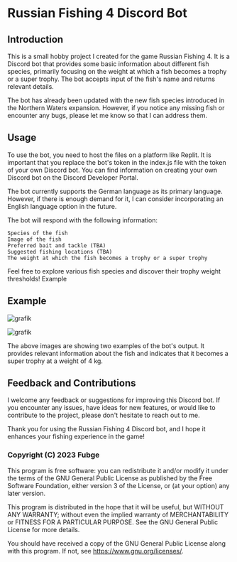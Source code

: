 # Russian Fishing 4 Discord Bot

## Introduction

This is a small hobby project I created for the game Russian Fishing 4. It is a Discord bot that provides some basic information about different fish species, primarily focusing on the weight at which a fish becomes a trophy or a super trophy. The bot accepts input of the fish's name and returns relevant details.

The bot has already been updated with the new fish species introduced in the Northern Waters expansion. However, if you notice any missing fish or encounter any bugs, please let me know so that I can address them.

## Usage

To use the bot, you need to host the files on a platform like Replit. It is important that you replace the bot's token in the index.js file with the token of your own Discord bot. You can find information on creating your own Discord bot on the Discord Developer Portal.

The bot currently supports the German language as its primary language. However, if there is enough demand for it, I can consider incorporating an English language option in the future.

The bot will respond with the following information:

    Species of the fish
    Image of the fish
    Preferred bait and tackle (TBA)
    Suggested fishing locations (TBA)
    The weight at which the fish becomes a trophy or a super trophy

Feel free to explore various fish species and discover their trophy weight thresholds!
Example

## Example

![grafik](https://github.com/Fubge/RF-4-Fish-Infos-Discord-Bot/assets/115476150/b8c6d73f-1e5e-4a28-8f81-7b54a943294e)

![grafik](https://github.com/Fubge/RF-4-Fish-Infos-Discord-Bot/assets/115476150/ca6c55a6-2da5-43a0-b909-039c8552431f)

The above images are showing two examples of the bot's output. It provides relevant information about the fish and indicates that it becomes a super trophy at a weight of 4 kg.

## Feedback and Contributions

I welcome any feedback or suggestions for improving this Discord bot. If you encounter any issues, have ideas for new features, or would like to contribute to the project, please don't hesitate to reach out to me.

Thank you for using the Russian Fishing 4 Discord bot, and I hope it enhances your fishing experience in the game!


### Copyright (C) 2023 Fubge

This program is free software: you can redistribute it and/or modify
it under the terms of the GNU General Public License as published by
the Free Software Foundation, either version 3 of the License, or
(at your option) any later version.

This program is distributed in the hope that it will be useful,
but WITHOUT ANY WARRANTY; without even the implied warranty of
MERCHANTABILITY or FITNESS FOR A PARTICULAR PURPOSE.  See the
GNU General Public License for more details.

You should have received a copy of the GNU General Public License
along with this program.  If not, see <https://www.gnu.org/licenses/>.
